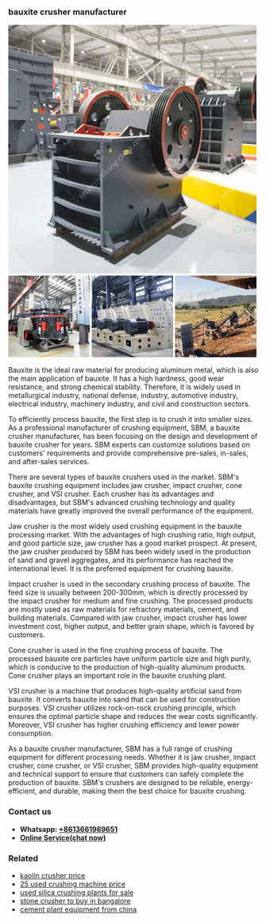<h3>bauxite crusher manufacturer</h3><img src='1708309185.jpg' alt=''><p>Bauxite is the ideal raw material for producing aluminum metal, which is also the main application of bauxite. It has a high hardness, good wear resistance, and strong chemical stability. Therefore, it is widely used in metallurgical industry, national defense, industry, automotive industry, electrical industry, machinery industry, and civil and construction sectors.</p><p>To efficiently process bauxite, the first step is to crush it into smaller sizes. As a professional manufacturer of crushing equipment, SBM, a bauxite crusher manufacturer, has been focusing on the design and development of bauxite crusher for years. SBM experts can customize solutions based on customers' requirements and provide comprehensive pre-sales, in-sales, and after-sales services.</p><p>There are several types of bauxite crushers used in the market. SBM's bauxite crushing equipment includes jaw crusher, impact crusher, cone crusher, and VSI crusher. Each crusher has its advantages and disadvantages, but SBM's advanced crushing technology and quality materials have greatly improved the overall performance of the equipment.</p><p>Jaw crusher is the most widely used crushing equipment in the bauxite processing market. With the advantages of high crushing ratio, high output, and good particle size, jaw crusher has a good market prospect. At present, the jaw crusher produced by SBM has been widely used in the production of sand and gravel aggregates, and its performance has reached the international level. It is the preferred equipment for crushing bauxite.</p><p>Impact crusher is used in the secondary crushing process of bauxite. The feed size is usually between 200-300mm, which is directly processed by the impact crusher for medium and fine crushing. The processed products are mostly used as raw materials for refractory materials, cement, and building materials. Compared with jaw crusher, impact crusher has lower investment cost, higher output, and better grain shape, which is favored by customers.</p><p>Cone crusher is used in the fine crushing process of bauxite. The processed bauxite ore particles have uniform particle size and high purity, which is conducive to the production of high-quality aluminum products. Cone crusher plays an important role in the bauxite crushing plant.</p><p>VSI crusher is a machine that produces high-quality artificial sand from bauxite. It converts bauxite into sand that can be used for construction purposes. VSI crusher utilizes rock-on-rock crushing principle, which ensures the optimal particle shape and reduces the wear costs significantly. Moreover, VSI crusher has higher crushing efficiency and lower power consumption.</p><p>As a bauxite crusher manufacturer, SBM has a full range of crushing equipment for different processing needs. Whether it is jaw crusher, impact crusher, cone crusher, or VSI crusher, SBM provides high-quality equipment and technical support to ensure that customers can safely complete the production of bauxite. SBM's crushers are designed to be reliable, energy-efficient, and durable, making them the best choice for bauxite crushing.</p><h3>Contact us</h3><ul><li><strong>Whatsapp:&nbsp;<a href="https://wa.me/8613661969651">+8613661969651</a></strong></li><li><a href="https://swt.shibang-china.com/?git&amp;zhl&amp;bauxite crusher manufacturer"><strong>Online Service(chat now)</strong></a></li></ul><h3>Related</h3><ul><li><a href='kaolin crusher price.md'>kaolin crusher price</a></li><li><a href='25 used crushing machine price.md'>25 used crushing machine price</a></li><li><a href='used silica crushing plants for sale.md'>used silica crushing plants for sale</a></li><li><a href='stone crusher to buy in bangalore.md'>stone crusher to buy in bangalore</a></li><li><a href='cement plant equipment from china.md'>cement plant equipment from china</a></li></ul>